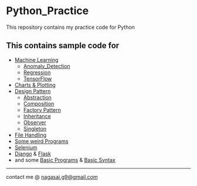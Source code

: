 # Python_Practice

This repository contains my practice code for Python

## This contains sample code for

* [Machine Learning](https://github.com/nagasaimanoj/Python_Practice/tree/master/Machine%20Learning)
  * [Anomaly_Detection](https://github.com/nagasaimanoj/Python_Practice/tree/master/Machine%20Learning/Anomaly_Detection)
  * [Regression](https://github.com/nagasaimanoj/Python_Practice/tree/master/Machine%20Learning/Regression)
  * [TensorFlow](https://github.com/nagasaimanoj/Python_Practice/tree/master/Machine%20Learning/TensorFlow_Trails)
* [Charts & Plotting](https://github.com/nagasaimanoj/Python_Practice/tree/master/Basics/Charts)
* [Design Pattern](https://github.com/nagasaimanoj/Python_Practice/tree/master/Basics/Design_Patterns)
  * [Abstraction](https://github.com/nagasaimanoj/Python_Practice/blob/master/Basics/Design_Patterns/abstraction.py)
  * [Composition](https://github.com/nagasaimanoj/Python_Practice/blob/master/Basics/Design_Patterns/composition.py)
  * [Factory Pattern](https://github.com/nagasaimanoj/Python_Practice/blob/master/Basics/Design_Patterns/factory.py)
  * [Inheritance](https://github.com/nagasaimanoj/Python_Practice/blob/master/Basics/Design_Patterns/inheritance.py)
  * [Observer](https://github.com/nagasaimanoj/Python_Practice/blob/master/Basics/Design_Patterns/observer.py)
  * [Singleton](https://github.com/nagasaimanoj/Python_Practice/blob/master/Basics/Design_Patterns/singleton.py)
* [File Handling](https://github.com/nagasaimanoj/Python_Practice/tree/master/Basics/Files)
* [Some weird Programs](https://github.com/nagasaimanoj/Python_Practice/tree/master/Fun_Ones)
* [Selenium](https://github.com/nagasaimanoj/Python_Practice/tree/master/Selenium)
* [Django](https://github.com/nagasaimanoj/Python_Practice/tree/master/Web%20Dev/Django) & [Flask](https://github.com/nagasaimanoj/Python_Practice/tree/master/Web%20Dev/Flask)
* and some [Basic Programs](https://github.com/nagasaimanoj/Python_Practice/tree/master/Basics/Basic_Programs) & [Basic Syntax](https://github.com/nagasaimanoj/Python_Practice/tree/master/Basics/Basic_Syntax)

---
contact me @ nagasai.g9@gmail.com
